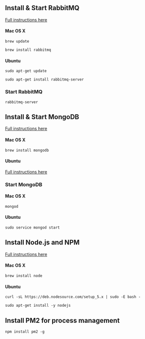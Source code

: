 ## Install & Start RabbitMQ
[Full instructions here](http://www.rabbitmq.com/download.html)

#### Mac OS X
`brew update`

`brew install rabbitmq`

#### Ubuntu
`sudo apt-get update`

`sudo apt-get install rabbitmq-server`

### Start RabbitMQ
`rabbitmq-server`

## Install & Start MongoDB
[Full instructions here](https://docs.mongodb.org/manual/installation/)

#### Mac OS X
`brew install mongodb`

#### Ubuntu
[Full instructions here](https://docs.mongodb.org/manual/tutorial/install-mongodb-on-ubuntu/)

### Start MongoDB

#### Mac OS X
`mongod`

#### Ubuntu
`sudo service mongod start`

## Install Node.js and NPM
[Full instructions here](https://nodejs.org/en/download/package-manager/)

#### Mac OS X
`brew install node`

#### Ubuntu
`curl -sL https://deb.nodesource.com/setup_5.x | sudo -E bash -`

`sudo apt-get install -y nodejs`

## Install PM2 for process management
`npm install pm2 -g`